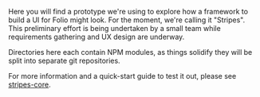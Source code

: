 Here you will find a prototype we're using to explore how a framework to build a UI for Folio might look. For the moment, we're calling it "Stripes". This preliminary effort is being undertaken by a small team while requirements gathering and UX design are underway.

Directories here each contain NPM modules, as things solidify they will be split into separate git repositories.

For more information and a quick-start guide to test it out, please see [stripes-core](stripes-core).
